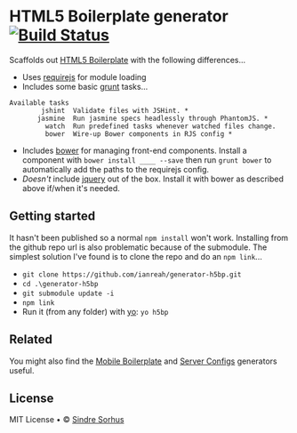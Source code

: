 # HTML5 Boilerplate generator [![Build Status](https://secure.travis-ci.org/ianreah/generator-h5bp.png?branch=master)](http://travis-ci.org/ianreah/generator-h5bp)

Scaffolds out [HTML5 Boilerplate](http://html5boilerplate.com) with the following differences...

- Uses [requirejs](http://requirejs.org/) for module loading
- Includes some basic [grunt](http://gruntjs.com/) tasks...

```
Available tasks
        jshint  Validate files with JSHint. *                                  
       jasmine  Run jasmine specs headlessly through PhantomJS. *              
         watch  Run predefined tasks whenever watched files change.   
         bower  Wire-up Bower components in RJS config *                       
```

- Includes [bower](http://bower.io/) for managing front-end components. Install a component with `bower install ____ --save` then run `grunt bower` to automatically add the paths to the requirejs config.
- *Doesn't* include [jquery](http://jquery.com/) out of the box. Install it with bower as described above if/when it's needed.

## Getting started

It hasn't been published so a normal `npm install` won't work. Installing from the github repo url is also problematic because of the submodule. The simplest solution I've found is to clone the repo and do an `npm link`...

- `git clone https://github.com/ianreah/generator-h5bp.git`
- `cd .\generator-h5bp`
- `git submodule update -i`
- `npm link`
- Run it (from any folder) with [yo](https://github.com/yeoman/yo): `yo h5bp`

## Related

You might also find the [Mobile Boilerplate](https://github.com/h5bp/generator-mobile-boilerplate) and [Server Configs](https://github.com/h5bp/generator-server-configs) generators useful.

## License

MIT License • © [Sindre Sorhus](http://sindresorhus.com)
